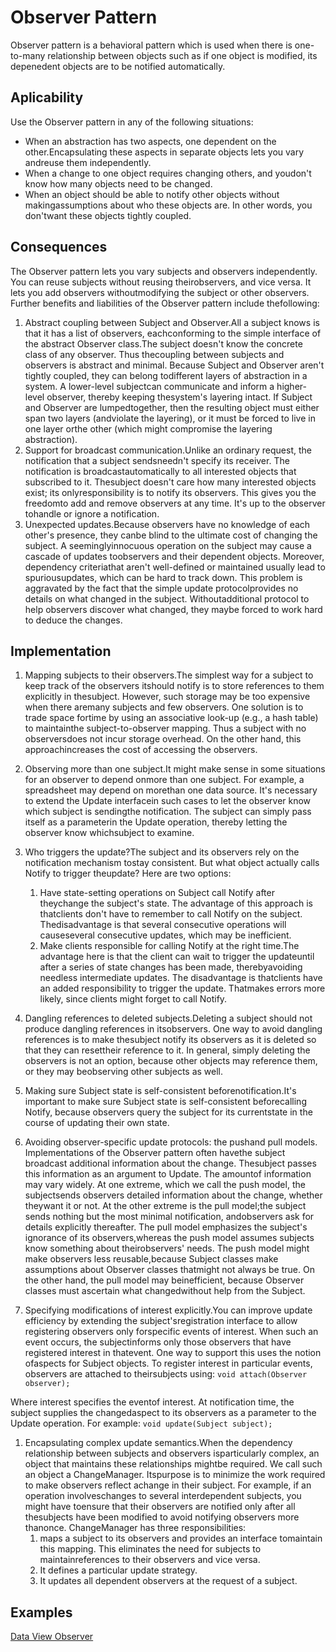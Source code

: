 # Observer Pattern
Observer pattern is a behavioral pattern which is used when there is one-to-many relationship between objects such as if one object is modified, its depenedent objects are to be notified automatically.

## Aplicability
Use the Observer pattern in any of the following situations:
* When an abstraction has two aspects, one dependent on the
other.Encapsulating these aspects in separate objects lets you vary
andreuse them independently.
* When a change to one object requires changing others, and youdon't know
how many objects need to be changed.
* When an object should be able to notify other objects without
makingassumptions about who these objects are. In other words, you don'twant
these objects tightly coupled.

## Consequences
The Observer pattern lets you vary subjects and observers independently. You can
reuse subjects without reusing theirobservers, and vice versa. It lets you add
observers withoutmodifying the subject or other observers.
Further benefits and liabilities of the Observer pattern include thefollowing:
1. Abstract coupling between Subject and Observer.All a subject knows is that
it has a list of observers, eachconforming to the simple interface of the
abstract Observer class.The subject doesn't know the concrete class of any
observer. Thus thecoupling between subjects and observers is abstract and
minimal.
Because Subject and Observer aren't tightly coupled, they can belong
todifferent layers of abstraction in a system. A lower-level subjectcan
communicate and inform a higher-level observer, thereby keeping
thesystem's layering intact. If Subject and Observer are lumpedtogether,
then the resulting object must either span two layers (andviolate the
layering), or it must be forced to live in one layer orthe other (which
might compromise the layering abstraction).
2. Support for broadcast communication.Unlike an ordinary request, the
notification that a subject sendsneedn't specify its receiver. The
notification is broadcastautomatically to all interested objects that
subscribed to it. Thesubject doesn't care how many interested objects exist;
its onlyresponsibility is to notify its observers. This gives you the
freedomto add and remove observers at any time. It's up to the observer
tohandle or ignore a notification.
3. Unexpected updates.Because observers have no knowledge of each other's
presence, they canbe blind to the ultimate cost of changing the subject.
A seeminglyinnocuous operation on the subject may cause a cascade of updates
toobservers and their dependent objects. Moreover, dependency criteriathat
aren't well-defined or maintained usually lead to spuriousupdates, which
can be hard to track down.
This problem is aggravated by the fact that the simple update
protocolprovides no details on what changed in the subject.
Withoutadditional protocol to help observers discover what changed, they
maybe forced to work hard to deduce the changes.

## Implementation

1. Mapping subjects to their observers.The simplest way for a subject to keep
track of the observers itshould notify is to store references to them
explicitly in thesubject. However, such storage may be too expensive when
there aremany subjects and few observers. One solution is to trade space
fortime by using an associative look-up (e.g., a hash table) to maintainthe
subject-to-observer mapping. Thus a subject with no observersdoes not incur
storage overhead. On the other hand, this approachincreases the cost of
accessing the observers.

1. Observing more than one subject.It might make sense in some situations for
an observer to depend onmore than one subject. For example, a spreadsheet
may depend on morethan one data source. It's necessary to extend the Update
interfacein such cases to let the observer know which subject is sendingthe
notification. The subject can simply pass itself as a parameterin the Update
operation, thereby letting the observer know whichsubject to examine.

1. Who triggers the update?The subject and its observers rely on the
notification mechanism tostay consistent. But what object actually calls
Notify to trigger theupdate? Here are two options:
    1. Have state-setting operations on Subject call Notify after
theychange the subject's state. The advantage of this approach is
thatclients don't have to remember to call Notify on the subject.
Thedisadvantage is that several consecutive operations will
causeseveral consecutive updates, which may be inefficient.
    1. Make clients responsible for calling Notify at the right time.The
advantage here is that the client can wait to trigger the updateuntil
after a series of state changes has been made, therebyavoiding
needless intermediate updates. The disadvantage is thatclients have
an added responsibility to trigger the update. Thatmakes errors more
likely, since clients might forget to call Notify.

1. Dangling references to deleted subjects.Deleting a subject should not
produce dangling references in itsobservers. One way to avoid dangling
references is to make thesubject notify its observers as it is deleted so
that they can resettheir reference to it. In general, simply deleting the
observers is not an option, because other objects may reference them, or
they may beobserving other subjects as well.

1. Making sure Subject state is self-consistent beforenotification.It's
important to make sure Subject state is self-consistent beforecalling
Notify, because observers query the subject for its currentstate in the
course of updating their own state.

1. Avoiding observer-specific update protocols: the pushand pull models.
Implementations of the Observer pattern often havethe subject broadcast
additional information about the change. Thesubject passes this
information as an argument to Update. The amountof information may vary
widely.
At one extreme, which we call the push model, the subjectsends observers
detailed information about the change, whether theywant it or not. At the
other extreme is the pull model;the subject sends nothing but the most
minimal notification, andobservers ask for details explicitly thereafter.
The pull model emphasizes the subject's ignorance of its observers,whereas
the push model assumes subjects know something about theirobservers' needs.
The push model might make observers less reusable,because Subject classes
make assumptions about Observer classes thatmight not always be true. On
the other hand, the pull model may beinefficient, because Observer classes
must ascertain what changedwithout help from the Subject.

1. Specifying modifications of interest explicitly.You can improve update
efficiency by extending the subject'sregistration interface to allow
registering observers only forspecific events of interest. When such an
event occurs, the subjectinforms only those observers that have registered
interest in thatevent. One way to support this uses the notion ofaspects
for Subject objects. To register interest in particular events, observers
are attached to theirsubjects using:
    ```void attach(Observer observer);```
    
Where interest specifies the eventof interest. At notification time, the
subject supplies the changedaspect to its observers as a parameter to the
Update operation. For example:
    ```void update(Subject subject);```
1. Encapsulating complex update semantics.When the dependency relationship
between subjects and observers isparticularly complex, an object that
maintains these relationships mightbe required. We call such an object a
ChangeManager. Itspurpose is to minimize the work required to make observers
reflect achange in their subject. For example, if an operation
involveschanges to several interdependent subjects, you might have
toensure that their observers are notified only after all thesubjects have
been modified to avoid notifying observers more thanonce.
ChangeManager has three responsibilities:
    1. maps a subject to its observers and provides an interface
tomaintain this mapping. This eliminates the need for subjects to
maintainreferences to their observers and vice versa.
    1. It defines a particular update strategy.
    1. It updates all dependent observers at the request of a subject.
    
## Examples
[Data View Observer](https://github.com/rodolfovilaca/DesignPatterns/tree/master/Observer%20Pattern/src/dataObserver)
